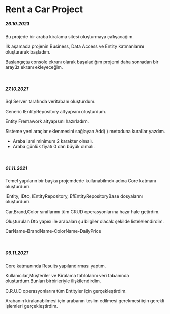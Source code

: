 # Rent a Car Project


<h5>26.10.2021</h5> 
<p>Bu projede bir araba kiralama sitesi oluşturmaya çalışacağım.</p>
<p>İlk aşamada projenin Business, Data Access ve Entity katmanlarını oluşturarak başladım.</p>
<p>Başlangıçta console ekranı olarak başaladığım projemi daha sonradan bir arayüz ekranı ekleyeceğim.</p>
<br>
<h5>27.10.2021</h5> 
<p>Sql Server tarafında veritabanı oluşturdum.</p>
<p>Generic IEntityRepository altyapsını oluşturdum.</p>
<p>Entity Fremawork altyapısını hazırladım.</p>
<p>Sisteme yeni araçlar eklenmesini sağlayan Add( ) metoduna kurallar yazdım.</p>
<ul><li>Araba ismi minimum 2 karakter olmalı.</li>
  <li>Araba günlük fiyatı 0 dan büyük olmalı.</li></ul>
<br>
<h5>01.11.2021</h5> 
<p>Temel yapıların bir başka projemdede kullanabilmek adına Core katmanı oluşturdum.</p>
<p>IEntity, IDto, IEntityRepository, EfEntityRepositoryBase dosyalarını oluşturdum. </p>
<p>Car,Brand,Color sınıflarımı tüm CRUD operasyonlarına hazır hale getirdim. </p>
<p>Oluşturulan Dto yapısı ile arabaları şu bilgiler olacak şekilde listelelendirdim.</p> 
<p>CarName-BrandName-ColorName-DailyPrice </p>
<br>
<h5>09.11.2021</h5>
<p>Core katmanında Results yapılandırması yaptım.</p>
<p>Kullanıcılar,Müşteriler ve Kiralama tablolarını veri tabanında oluşturdum.Bunları birbirleriyle ilişkilendirdim.</p>
<p>C.R.U.D operasyonlarını tüm Entityler için gerçekleştirdim.</p>
<p>Arabanın kiralanabilmesi için arabanın teslim edilmesi gerekmesi için gerekli işlemleri gerçekleştirdim.</p>
